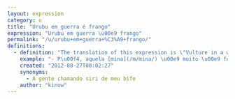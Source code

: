 ```yaml
---
layout: expression
category: u
title: "Urubu em guerra é frango"
expression: "Urubu em guerra \u00e9 frango"
permalink: "/u/urubu+em+guerra+%C3%A9+frango/"
definitions:
  - definition: "The translation of this expression is \"Vulture in a war is chicken\". It is used when you are in the end of a party, or when you are desperate for a girl. So any girl will look beautiful for you, or a vulture will look like chicken for you."
    example: "- P\u00f4, aquela [mina](/m/mina/) \u00e9 muito \u00e9 feia!\n- Ah, mas urubu em guerra \u00e9 frango n\u00e9 velho?"
    created: "2012-08-27T00:02:27"
    synonyms:
      - A gente chamando siri de meu bife
    author: "kinow"
---
```

